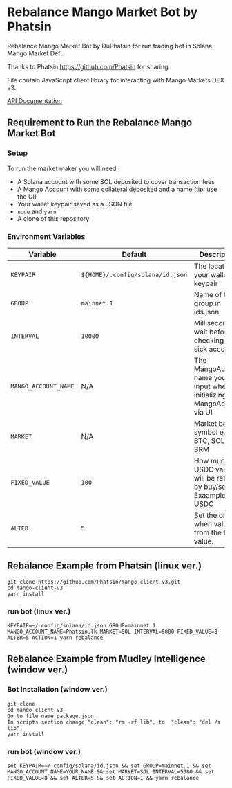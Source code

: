 # Rebalance Mango Market Bot by Phatsin 

Rebalance Mango Market Bot by DuPhatsin for run trading bot in Solana Mango Market Defi.

Thanks to Phatsin https://github.com/Phatsin for sharing. 

File contain JavaScript client library for interacting with Mango Markets DEX v3.

[API Documentation](https://blockworks-foundation.github.io/mango-client-v3/)


## Requirement to Run the Rebalance Mango Market Bot
### Setup
To run the market maker you will need:
* A Solana account with some SOL deposited to cover transaction fees
* A Mango Account with some collateral deposited and a name (tip: use the UI)
* Your wallet keypair saved as a JSON file
* `node` and `yarn`
* A clone of this repository

### Environment Variables
| Variable | Default | Description |
| -------- | ------- | ----------- |
| `KEYPAIR` | `${HOME}/.config/solana/id.json` | The location of your wallet keypair |
| `GROUP` | `mainnet.1` | Name of the group in ids.json |
| `INTERVAL` | `10000` | Milliseconds to wait before checking for sick accounts |
| `MANGO_ACCOUNT_NAME` | N/A | The MangoAccount name you input when initializing the MangoAccount via UI |
| `MARKET` | N/A | Market base symbol e.g. BTC, SOL, SRM |
| `FIXED_VALUE` | `100` | How much the USDC value will be retained by buy/sell. Exaample 100 USDC
| `ALTER` | `5` | Set the order when value +- from the fixed value. 

## Rebalance Example from Phatsin (linux ver.)
```shell
git clone https://github.com/Phatsin/mango-client-v3.git
cd mango-client-v3
yarn install
```
### run bot (linux ver.)
```
KEYPAIR=~/.config/solana/id.json GROUP=mainnet.1 MANGO_ACCOUNT_NAME=Phatsin.lk MARKET=SOL INTERVAL=5000 FIXED_VALUE=8 ALTER=5 ACTION=1 yarn rebalance
```

## Rebalance Example from Mudley Intelligence (window ver.)
### Bot Installation (window ver.)
```
git clone 
cd mango-client-v3
Go to file name package.json
In scripts section change "clean": "rm -rf lib", to  "clean": "del /s lib",  
yarn install
```

### run bot (window ver.)
```
set KEYPAIR=~/.config/solana/id.json && set GROUP=mainnet.1 && set MANGO_ACCOUNT_NAME=YOUR_NAME && set MARKET=SOL INTERVAL=5000 && set FIXED_VALUE=8 && set ALTER=5 && set ACTION=1 && yarn rebalance
```

